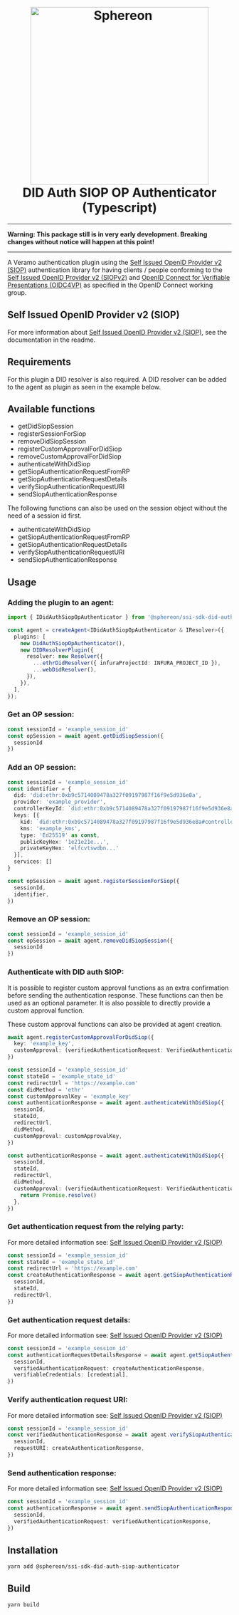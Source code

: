 <!--suppress HtmlDeprecatedAttribute -->
<h1 align="center">
  <br>
  <a href="https://www.sphereon.com"><img src="https://sphereon.com/content/themes/sphereon/assets/img/logo.svg" alt="Sphereon" width="400"></a>
  <br>DID Auth SIOP OP Authenticator (Typescript) 
  <br>
</h1>

---

**Warning: This package still is in very early development. Breaking changes without notice will happen at this point!**

---

A Veramo authentication plugin using the [Self Issued OpenID Provider v2 (SIOP)](https://github.com/Sphereon-Opensource/did-auth-siop) authentication library for having clients / people conforming to
the [Self Issued OpenID Provider v2 (SIOPv2)](https://openid.net/specs/openid-connect-self-issued-v2-1_0.html)
and  [OpenID Connect for Verifiable Presentations (OIDC4VP)](https://openid.net/specs/openid-connect-4-verifiable-presentations-1_0.html)
as specified in the OpenID Connect working group.

## Self Issued OpenID Provider v2 (SIOP)

For more information about [Self Issued OpenID Provider v2 (SIOP)](https://github.com/Sphereon-Opensource/did-auth-siop#introduction), see the documentation in the readme.

## Requirements
For this plugin a DID resolver is also required. A DID resolver can be added to the agent as plugin as seen in the example below.

## Available functions

* getDidSiopSession
* registerSessionForSiop
* removeDidSiopSession
* registerCustomApprovalForDidSiop
* removeCustomApprovalForDidSiop
* authenticateWithDidSiop
* getSiopAuthenticationRequestFromRP
* getSiopAuthenticationRequestDetails
* verifySiopAuthenticationRequestURI
* sendSiopAuthenticationResponse

The following functions can also be used on the session object without the need of a session id first.

* authenticateWithDidSiop
* getSiopAuthenticationRequestFromRP
* getSiopAuthenticationRequestDetails
* verifySiopAuthenticationRequestURI
* sendSiopAuthenticationResponse

## Usage

### Adding the plugin to an agent:

```typescript
import { IDidAuthSiopOpAuthenticator } from '@sphereon/ssi-sdk-did-auth-siop-authenticator'

const agent = createAgent<IDidAuthSiopOpAuthenticator & IResolver>({
  plugins: [
    new DidAuthSiopOpAuthenticator(),
    new DIDResolverPlugin({
      resolver: new Resolver({
        ...ethrDidResolver({ infuraProjectId: INFURA_PROJECT_ID }),
        ...webDidResolver(),
      }),
    }),
  ],
});
```

### Get an OP session:

```typescript
const sessionId = 'example_session_id'
const opSession = await agent.getDidSiopSession({
  sessionId
})
```

### Add an OP session:

```typescript
const sessionId = 'example_session_id'
const identifier = {
  did: 'did:ethr:0xb9c5714089478a327f09197987f16f9e5d936e8a',
  provider: 'example_provider',
  controllerKeyId: `did:ethr:0xb9c5714089478a327f09197987f16f9e5d936e8a#controller`,
  keys: [{
    kid: `did:ethr:0xb9c5714089478a327f09197987f16f9e5d936e8a#controller`,
    kms: 'example_kms',
    type: 'Ed25519' as const,
    publicKeyHex: '1e21e21e...',
    privateKeyHex: 'elfcvtswdbn...'
  }],
  services: []
}

const opSession = await agent.registerSessionForSiop({
  sessionId,
  identifier,
})
```

### Remove an OP session:

```typescript
const sessionId = 'example_session_id'
const opSession = await agent.removeDidSiopSession({
  sessionId
})
```

### Authenticate with DID auth SIOP:

It is possible to register custom approval functions as an extra confirmation before sending the authentication response.
These functions can then be used as an optional parameter. It is also possible to directly provide a custom approval function.

These custom approval functions can also be provided at agent creation.

```typescript
await agent.registerCustomApprovalForDidSiop({
  key: 'example_key',
  customApproval: (verifiedAuthenticationRequest: VerifiedAuthenticationRequestWithJWT) => Promise.resolve()
})
```

```typescript
const sessionId = 'example_session_id'
const stateId = 'example_state_id'
const redirectUrl = 'https://example.com'
const didMethod = 'ethr'
const customApprovalKey = 'example_key'
const authenticationResponse = await agent.authenticateWithDidSiop({
  sessionId,
  stateId,
  redirectUrl,
  didMethod,
  customApproval: customApprovalKey,
})
```

```typescript
const authenticationResponse = await agent.authenticateWithDidSiop({
  sessionId,
  stateId,
  redirectUrl,
  didMethod,
  customApproval: (verifiedAuthenticationRequest: VerifiedAuthenticationRequestWithJWT) => {
    return Promise.resolve()
  },
})
```

### Get authentication request from the relying party:

For more detailed information see: [Self Issued OpenID Provider v2 (SIOP)](https://github.com/Sphereon-Opensource/did-auth-siop#rp-creates-the-authentication-request) 

```typescript
const sessionId = 'example_session_id'
const stateId = 'example_state_id'
const redirectUrl = 'https://example.com'
const createAuthenticationResponse = await agent.getSiopAuthenticationRequestFromRP({
  sessionId,
  stateId,
  redirectUrl,
})
```

### Get authentication request details:

For more detailed information see: [Self Issued OpenID Provider v2 (SIOP)](https://github.com/Sphereon-Opensource/did-auth-siop#op-presentation-exchange)


```typescript
const sessionId = 'example_session_id'
const authenticationRequestDetailsResponse = await agent.getSiopAuthenticationRequestDetails({
  sessionId,
  verifiedAuthenticationRequest: createAuthenticationResponse,
  verifiableCredentials: [credential],
})
```

### Verify authentication request URI:

For more detailed information see: [Self Issued OpenID Provider v2 (SIOP)](https://github.com/Sphereon-Opensource/did-auth-siop#op-authentication-request-verification)

```typescript
const sessionId = 'example_session_id'
const verifiedAuthenticationResponse = await agent.verifySiopAuthenticationRequestURI({
  sessionId,
  requestURI: createAuthenticationResponse,
})
```

### Send authentication response:

For more detailed information see: [Self Issued OpenID Provider v2 (SIOP)](https://github.com/Sphereon-Opensource/did-auth-siop#op-creates-the-authentication-response-using-the-verified-request)

```typescript
const sessionId = 'example_session_id'
const authenticationResponse = await agent.sendSiopAuthenticationResponse({
  sessionId,
  verifiedAuthenticationRequest: verifiedAuthenticationResponse,
})
```

## Installation

```shell
yarn add @sphereon/ssi-sdk-did-auth-siop-authenticator
```

## Build

```shell
yarn build
```
